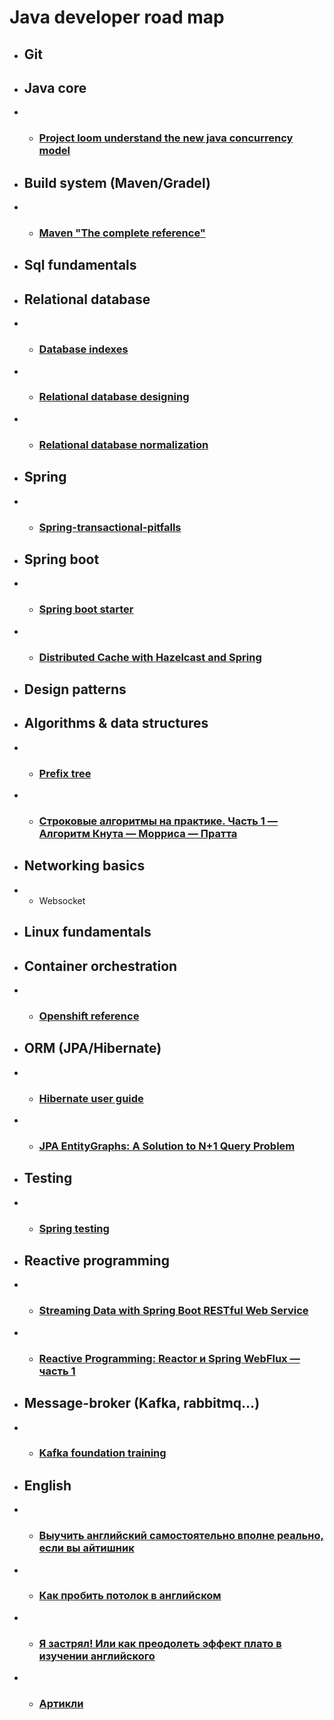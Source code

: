 # Java developer road map

* ## Git
* ## Java core
* * ### [Project loom understand the new java concurrency model](https://www.infoworld.com/article/3652596/project-loom-understand-the-new-java-concurrency-model.html)
* ## Build system (Maven/Gradel)
* * ### [Maven "The complete reference"](https://books.sonatype.com/mvnref-book/pdf/mvnref-pdf.pdf)
* ## Sql fundamentals
* ## Relational database
* * ### [Database indexes](https://www.progress.com/tutorials/odbc/using-indexes)
* * ### [Relational database designing](https://docs.actian.com/psql/psqlv13/index.html#page/prog_gde/Sqldsyn.htm)
* * ### [Relational database normalization](https://www.guru99.com/database-normalization.html)
* ## Spring
* * ### [Spring-transactional-pitfalls](https://codete.com/blog/5-common-spring-transactional-pitfalls)
* ## Spring boot
* * ### [Spring boot starter](https://habr.com/ru/post/275337/)
* * ### [Distributed Cache with Hazelcast and Spring](https://reflectoring.io/spring-boot-hazelcast/)
* ## Design patterns
* ## Algorithms & data structures
* * ### [Prefix tree](https://habr.com/ru/company/otus/blog/674378/)
* * ### [Строковые алгоритмы на практике. Часть 1 — Алгоритм Кнута — Морриса — Пратта](https://habr.com/ru/post/658779/)
* ## Networking basics
* * Websocket
* ## Linux fundamentals
* ## Container orchestration
* * ### [Openshift reference](https://docs.openshift.com/enterprise/3.0/dev_guide/projects.html#dev-guide-projects)
* ## ORM (JPA/Hibernate)
* * ### [Hibernate user guide](https://docs.jboss.org/hibernate/orm/6.1/userguide/html_single/Hibernate_User_Guide.html)
* * ### [JPA EntityGraphs: A Solution to N+1 Query Problem](https://medium.com/geekculture/jpa-entitygraphs-a-solution-to-n-1-query-problem-e29c28abe5fb#:~:text=The%20N%2B1%20query%20problem%20is%20said%20to%20occur%20when,the%20performance%20of%20the%20application)
* ## Testing
* * ### [Spring testing](https://docs.spring.io/spring-framework/docs/current/reference/pdf/testing.pdf)
* ## Reactive programming
* * ### [Streaming Data with Spring Boot RESTful Web Service](https://technicalsand.com/streaming-data-spring-boot-restful-web-service/)
* * ### [Reactive Programming: Reactor и Spring WebFlux — часть 1](https://medium.com/@kirill.sereda/reactive-programming-reactor-%D0%B8-spring-webflux-3f779953ed45)
* ## Message-broker (Kafka, rabbitmq...)
* * ### [Kafka foundation training](https://www.learningjournal.guru/courses/kafka/kafka-foundation-training/how-to-compile-kafka-code/)
* ## English
* * ### [Выучить английский самостоятельно вполне реально, если вы айтишник](https://habr.com/ru/post/671174/)
* * ### [Как пробить потолок в английском](https://habr.com/ru/post/598743/)
* * ### [Я застрял! Или как преодолеть эффект плато в изучении английского](https://habr.com/ru/company/englishdom/blog/438430/)
* * ### [Артикли](https://habr.com/ru/company/englishdom/blog/492186/)